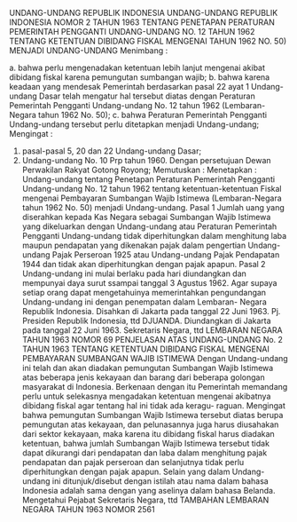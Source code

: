  UNDANG-UNDANG REPUBLIK INDONESIA UNDANG-UNDANG REPUBLIK INDONESIA NOMOR 2 TAHUN 1963 TENTANG PENETAPAN PERATURAN PEMERINTAH PENGGANTI UNDANG-UNDANG NO. 12 TAHUN 1962 TENTANG KETENTUAN DIBIDANG FISKAL MENGENAI TAHUN 1962 NO. 50) MENJADI UNDANG-UNDANG
Menimbang :

a. bahwa perlu mengenadakan ketentuan lebih lanjut mengenai akibat dibidang fiskal karena pemungutan sumbangan wajib;
b. bahwa karena keadaan yang mendesak Pemerintah berdasarkan pasal 22 ayat 1 Undang-undang Dasar telah mengatur hal tersebut diatas dengan Peraturan Pemerintah Pengganti Undang-undang No. 12 tahun 1962 (Lembaran-Negara tahun 1962 No. 50);
c. bahwa Peraturan Pemerintah Pengganti Undang-undang tersebut perlu ditetapkan menjadi Undang-undang;
Mengingat :

1. pasal-pasal 5, 20 dan 22 Undang-undang Dasar;
2. Undang-undang No. 10 Prp tahun 1960. Dengan persetujuan Dewan Perwakilan Rakyat Gotong Royong; Memutuskan : Menetapkan : Undang-undang tentang Penetapan Peraturan Pemerintah Pengganti Undang-undang No. 12 tahun 1962 tentang ketentuan-ketentuan Fiskal mengenai Pembayaran Sumbangan Wajib Istimewa (Lembaran-Negara tahun 1962 No. 50) menjadi Undang-undang.
Pasal 1
Jumlah uang yang diserahkan kepada Kas Negara sebagai Sumbangan Wajib Istimewa yang dikeluarkan dengan Undang-undang atau Peraturan Pemerintah Pengganti Undang-undang tidak diperhitungkan dalam menghitung laba maupun pendapatan yang dikenakan pajak dalam pengertian Undang-undang Pajak Perseroan 1925 atau Undang-undang Pajak Pendapatan 1944 dan tidak akan diperhitungkan dengan pajak apapun.
Pasal 2
Undang-undang ini mulai berlaku pada hari diundangkan dan mempunyai daya surut ssampai tanggal 3 Agustus 1962. Agar supaya setiap orang dapat mengetahuinya memerintahkan pengundangan Undang-undang ini dengan penempatan dalam Lembaran- Negara Republik Indonesia. Disahkan di Jakarta pada tanggal 22 Juni 1963. Pj. Presiden Republik Indonesia, ttd DJUANDA. Diundangkan di Jakarta pada tanggal 22 Juni 1963. Sekretaris Negara, ttd LEMBARAN NEGARA TAHUN 1963 NOMOR 69 PENJELASAN ATAS UNDANG-UNDANG No. 2 TAHUN 1963 TENTANG KETENTUAN DIBIDANG FISKAL MENGENAI PEMBAYARAN SUMBANGAN WAJIB ISTIMEWA Dengan Undang-undang ini telah dan akan diadakan pemungutan Sumbangan Wajib Istimewa atas beberapa jenis kekayaan dan barang dari beberapa golongan masyarakat di Indonesia. Berkenaan dengan itu Pemerintah memandang perlu untuk selekasnya mengadakan ketentuan mengenai akibatnya dibidang fiskal agar tentang hal ini tidak ada keragu- raguan. Mengingat bahwa pemungutan Sumbangan Wajib Istimewa tersebut diatas berupa pemungutan atas kekayaan, dan pelunasannya juga harus diusahakan dari sektor kekayaan, maka karena itu dibidang fiskal harus diadakan ketentuan, bahwa jumlah Sumbangan Wajib Istimewa tersebut tidak dapat dikurangi dari pendapatan dan laba dalam menghitung pajak pendapatan dan pajak perseroan dan selanjutnya tidak perlu diperhitungkan dengan pajak apapun. Selain yang dalam Undang-undang ini ditunjuk/disebut dengan istilah atau nama dalam bahasa Indonesia adalah sama dengan yang aselinya dalam bahasa Belanda. Mengetahui Pejabat Sekretaris Negara, ttd TAMBAHAN LEMBARAN NEGARA TAHUN 1963 NOMOR 2561